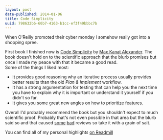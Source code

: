 ```yaml
---
layout: post
date-published: 2014-01-06
title: Code Simplicity
uuid: 798632b6-60b7-4163-b1cc-ef3f49bbbc7b
---
```

When O'Reilly promoted their cyber monday I somehow really got into a shopping
spree.

First book I finished now is [Code
Simplicity](http://shop.oreilly.com/product/0636920022251.do) by [Max Kanat
Alexander](http://max.kanat-alexander.com/).  The book doesn't hold on to the
scientific approach that the blurb promises but once I made my peace with that
it became a good read.   
Some of the things I liked most:

- It provides good reasoning why an iterative process usually provides better
  results than the old *Plan & Implement* workflow.
- It has a strong argumentation for testing that can help you the next time
  you have to explain why it is important or understand it yourself if you didn't
  so far.
- It gives you some great new angles on how to prioritize features.

Overall I'd probably recommend the book but you shouldn't expect to much
scientific proof. Probably that's not even possible in that area but the
blurb said so and that caused
[some](https://readmill.com/christoffer/reads/code-simplicity)
[bad](https://readmill.com/chdorner/reads/code-simplicity) reviews so take it
with a grain of salt.

You can find all of my personal highlights [on Readmill](https://readmill.com/mklappstuhl/reads/code-simplicity)
